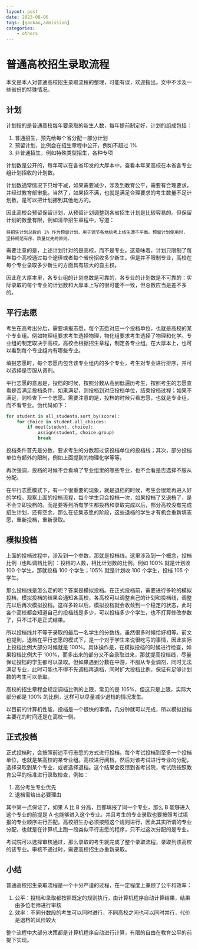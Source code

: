 ```yaml
---
layout: post
date: 2023-08-06
tags: [gaokao,admission]
categories:
    - others
---
```


# 普通高校招生录取流程

本文是本人对普通高校招生录取流程的整理，可能有误，欢迎指出。文中不涉及一些省份的特殊情况。

<!-- more -->

## 计划

计划指的是普通高校每年要录取的新生人数，每年提前制定好，计划的组成包括：

1. 普通招生，预先给每个省分配一部分计划
2. 预留计划，比例会在招生章程中公开，例如不超过 1%
3. 非普通招生，例如特殊类型招生，各种专项

计划数是公开的，每年可以在各省印发的大厚本中，查看本年某高校在本省各专业组计划招收的计划数。

计划数通常情况下只增不减，如果需要减少，涉及到教育公平，需要有合理要求，并经过教育部审批。当然了，如果招不满，也就是满足合理要求的考生数量不足计划数，是可以把计划挪到其他地方的。

因此高校会预留保留计划，从预留计划调整到各省招生计划是比较容易的。但保留计划的数量有限，例如清华招生章程中，写道：

    将招生计划总数的 1% 作为预留计划，用于调节各地统考上线生源不平衡。预留计划使用时，坚持规范有序、质量优先的原则。

需要注意的是，上述计划针对的是高校，而不是专业。这意味着，计划只限制了每年每个高校通过每个途径或者每个省份招收多少新生。但是并不限制专业，高校在每个专业录取多少新生的方面具有较大的自主权。

因此在大厚本里，各专业组的计划总数是可靠的，各专业的计划数是不可靠的：实际录取的每个专业的计划数和大厚本上写的很可能不一致，但总数应当是差不多的。

## 平行志愿

考生在高考出分后，需要填报志愿，每个志愿对应一个投档单位，也就是高校的某个专业组。例如物理组要求考生选择物理，物化组要求考生选择了物理和化学。专业组的制定取决于高校，高校会根据招生章程，制定各专业组。在大厚本上，也可以看到每个专业组内有哪些专业。

填报志愿时，每个志愿内包含该专业组内的多个专业，考生对专业进行排序，并可以选择是否服从调剂。

平行志愿的意思是，投档的时候，按照分数从高到低遍历考生，按照考生的志愿查看是否满足投档条件，如果满足，则投档到对应投档单位，结束投档过程；如果不满足，则检查下一个志愿。需要注意的是，投档的时候只看志愿，也就是专业组，而不看专业。伪代码如下：

```python
for student in all_students.sort_by(score):
    for choice in student.all_choices:
        if meet(student, choice):
            assign(student, choice.group)
            break
```

投档条件首先是分数，要求考生的分数超过该投档单位的投档线；其次，部分投档单位有额外的限制，例如上面提到的物理化学等等。

再次强调，投档的时候不会看填了专业组里的哪些专业，也不会看是否选择不服从分配。

在平行志愿模式下，有一个很重要的现象，就是退档的时候，考生会很难再进入好的学校。观察上面的投档流程，每个学生只会投档一次，如果投档了又退档了，是不会立即投档的。而是要等到所有学生都投档和录取完成以后，部分高校没有完成招生计划，还有空余，那么在征集志愿的阶段，这些退档的学生才有机会重新填志愿，重新投档，重新录取。

## 模拟投档

上面的投档过程中，涉及到一个参数，那就是投档线。这里涉及到一个概念，投档比例（也叫调档比例）：投档的人数，相比计划数的比例。例如 100% 就是计划收 100 个学生，那就投档 100 个学生；105% 就是计划收 100 个学生，投档 105 个学生。

那么投档线是怎么定的呢？答案是模拟投档。在正式投档前，需要进行多轮的模拟投档，模拟投档的结果会通知各高校，各高校可以调整自己的计划和投档线，调整完以后再次模拟投档。这样多轮以后，模拟投档就会收敛到一个稳定的状态，此时各个高校都会知道自己的投档线是多少，可以投档多少个学生，也不打算修改参数了，只不过不是正式结果。

所以投档线并不等于录取的最后一名学生的分数线，虽然很多时候恰好相等。前文也提到，退档在平行志愿的模式下，是一个对于学生来说很吃亏的事情，因此实际上投档比例大部分时候就是 100%。具体操作是，在模拟投档的时候进行检查，如果投档比例大于 100%，而多出来的部分又不会录取进来，那就提高投档线，尽量保证投档的学生都可以录取。但如果遇到分数在中游，不服从专业调剂，同时无法满足专业，此时可能也不得不先调档再退档，同时扩大投档比例，保证有足够计划数的考生可以录取。

高校的招生章程会规定调档比例的上限，常见的是 105%，但这只是上限，实际大部分都是 100% 的比例，这样可以尽量减少退档的情况发生。

以目前的计算机性能，投档是一个很快的事情，几分钟就可以完成，所以模拟投档主要花的时间还是在高校一侧。

## 正式投档

正式投档时，会按照前述平行志愿的方式进行投档，每个考试投档到至多一个投档单位，也就是某高校的某专业组。高校进行阅档，然后对该考试进行专业的分配，选择录取到某个专业，或者选择退档。这个结果会反馈到省考试院，考试院按照教育公平的标准进行录取检查，例如：

1. 高分考生专业优先
2. 退档需给出必要理由

其中第一点保证了，如果 A 比 B 分高，且都填报了同一个专业，那么 B 能够进入这个专业的前提是 A 也能够进入这个专业。并且考生的专业录取也要按照考试填报的专业顺序进行匹配。高校招生办必须按照这个规则进行，因此其实所谓的专业分配，也就是在计算机上跑一段类似平行志愿的程序，只不过这次分配的是专业。

考试院可以选择审核通过，那么录取的考生就完成了整个录取流程，录取到该高校的该专业。审核不通过时，需要高校招生办重新录取。

## 小结

普通高校招生录取流程是一个十分严谨的过程，在一定程度上兼顾了公平和效率：

1. 公平：投档和录取都按照既定的规则执行，由计算机程序自动计算结果，结果由多位老师进行审核
2. 效率：不同分数段的考生可以同时进行，不同高校之间也可以同时并行，代价是退档的风险较大

整个流程中大部分决策都是计算机程序自动进行计算，有限的自由在教育公平的前提下实现。


